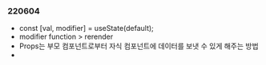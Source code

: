 ### 220604

* const [val, modifier] = useState(default);
* modifier function > rerender 
* Props는 부모 컴포넌트로부터 자식 컴포넌트에 데이터를 보냇 수 있게 해주는 방법
* 



